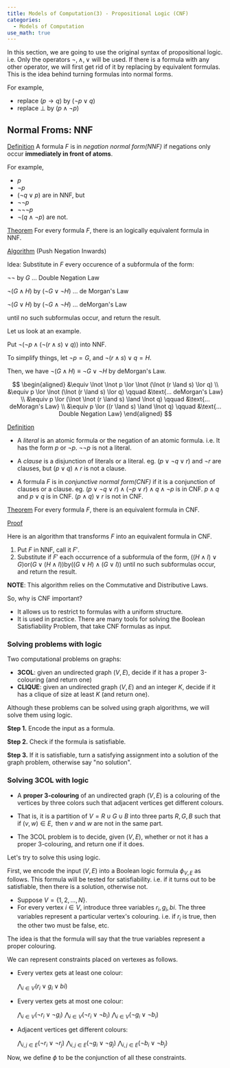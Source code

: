 ```yaml
---
title: Models of Computation(3) - Propositional Logic (CNF)
categories: 
  - Models of Computation
use_math: true
---
```


In this section, we are going to use the original syntax of propositional logic.
i.e. Only the operators $\lnot, \land, \lor$ will be used. If there is a formula with any other operator, we will first get rid of it by replacing by equivalent formulas. This is the idea behind turning formulas into normal forms.

For example,

- replace $(p \rightarrow q) \text{ by } (\lnot p \lor q)$
- replace $\bot \text{ by } (p \land \lnot p)$

## Normal Froms: NNF

<u>Definition</u>
A formula $F$ is in *negation normal form(NNF)* if negations only occur **immediately in front of atoms**.

For example,

- $p$
- $\lnot p$
- $(\lnot q \lor p)$
are in NNF, but
- $\lnot \lnot p$
- $\lnot \lnot \lnot p$
- $\lnot(q \land \lnot p)$
are not.

<u>Theorem</u>
For every formula $F$, there is an logically equivalent formula in NNF.

<u>Algorithm</u> (Push Negation Inwards)

Idea: Substitute in $F$ every occurence of a subformula of the form:

$\lnot \lnot \text{ by } G$ ... Double Negation Law

$\lnot(G \land H) \text{ by } (\lnot G \lor \lnot H)$ ... de Morgan's Law

$\lnot(G \lor H) \text{ by } (\lnot G \land \lnot H)$ ... deMorgan's Law

until no such subformulas occur, and return the result.

Let us look at an example.

Put $\lnot(\lnot p \land (\lnot(r \land s) \lor q))$ into NNF.

To simplify things, let $\lnot p = G$, and $\lnot (r \land s) \lor q = H$.

Then, we have $\lnot (G \land H) \equiv \lnot G \lor \lnot H$ by deMorgan's Law.

$$
\begin{aligned}
&\equiv \lnot \lnot p \lor \lnot (\lnot (r \land s) \lor q) \\
&\equiv p \lor \lnot (\lnot (r \land s) \lor q) \qquad &\text{... deMorgan's Law} \\
&\equiv p \lor (\lnot \lnot (r \land s) \land \lnot q) \qquad &\text{... deMoragn's Law} \\
&\equiv p \lor ((r \land s) \land \lnot q) \qquad &\text{... Double Negation Law}
\end{aligned}
$$

<u>Definition</u>

- A *literal* is an atomic formula or the negation of an atomic formula.
i.e. It has the form $p \text{ or } \lnot p$. $\lnot \lnot p$ is not a literal.

- A *clause* is a disjunction of literals or a literal.
eg. $(p \lor \lnot q \lor r) \text{ and } \lnot r$ are clauses, but $(p \lor q) \land r$ is not a clause.

- A formula $F$ is in *conjunctive normal form(CNF)* if it is a conjunction of clauses or a clause.
eg. $(p \lor \lnot q \lor r) \land (\lnot p \lor r) \land q \land \lnot p$ is in CNF.
$p \land q \text{ and } p \lor q$ is in CNF.
$(p \land q) \lor r$ is not in CNF. 

<u>Theorem</u>
For every formula $F$, there is an equivalent formula in CNF.

<u>Proof</u>

Here is an algorithm that transforms $F$ into an equivalent formula in CNF.

1. Put $F$ in NNF, call it $F'$.
2. Substitute if $F'$ each occurrence of a subformula of the form,
$((H \land I) \lor G) \text{or} (G \lor (H \land I)) \text{by} ((G \lor H) \land (G \lor I))$ until no such subformulas occur, and return the result.

**NOTE**: This algorithm relies on the Commutative and Distributive Laws.

So, why is CNF important?

- It allows us to restrict to formulas with a uniform structure.
- It is used in practice. There are many tools for solving the Boolean Satisfiability Problem, that take CNF formulas as input.

### Solving problems with logic

Two computational problems on graphs:

- **3COL**: given an undirected graph $(V, E)$, decide if it has a proper 3-colouring (and return one)
- **CLIQUE**: given an undirected graph $(V, E)$ and an integer $K$, decide if it has a clique of size at least $K$ (and return one).

Although these problems can be solved using graph algorithms, we will solve them using logic.

**Step 1.** Encode the input as a formula.

**Step 2.** Check if the formula is satisfiable.

**Step 3.** If it is satisfiable, turn a satisfying assignment into a solution of the graph problem, otherwise say "no solution".

### Solving 3COL with logic

- A **proper 3-colouring** of an undirected graph $(V, E)$ is a colouring of the vertices by three colors such that adjacent vertices get different colours.

- That is, it is a partition of $V = R \cup G \cup B$ into three parts $R, G, B$ such that if $(v, w) \in E, \text{ then } v \text{ and } w$ are not in the same part.

- The 3COL problem is to decide, given $(V, E)$, whether or not it has a proper 3-colouring, and return one if it does.

Let's try to solve this using logic.

First, we encode the input $(V, E)$ into a Boolean logic formula $\phi_{V, E}$ as follows. This formula will be tested for satisfiability. i.e. if it turns out to be satisfiable, then there is a solution, otherwise not.

- Suppose $V = \{1, 2, \ldots , N\}$.
- For every vertex $i \in V$, introduce three variables $r_{i}, g_{i}, b{i}$.
The three variables represent a particular vertex's colouring. i.e. if $r_{i}$ is true, then the other two must be false, etc.

The idea is that the formula will say that the true variables represent a proper colouring.

We can represent constraints placed on vertexes as follows.

- Every vertex gets at least one colour:

    $\bigwedge_{i \in V}(r_{i} \lor g_{i} \lor b{i})$

- Every vertex gets at most one colour:

    $\bigwedge_{i \in V}(\lnot r_{i} \lor \lnot g_{i})$
    $\bigwedge_{i \in V}(\lnot r_{i} \lor \lnot b_{i})$
    $\bigwedge_{i \in V}(\lnot g_{i} \lor \lnot b_{i})$

- Adjacent vertices get different colours:

    $\bigwedge_{i, j \in E}(\lnot r_{i} \lor \lnot r_{j})$
    $\bigwedge_{i, j \in E}(\lnot g_{i} \lor \lnot g_{j})$
    $\bigwedge_{i, j \in E}(\lnot b_{i} \lor \lnot b_{j})$

Now, we define $\phi$ to be the conjunction of all these constraints.
